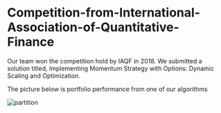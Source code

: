 # Competition-from-International-Association-of-Quantitative-Finance
Our team won the competition hold by IAQF in 2018. We submitted a solution titled, Implementing Momentum Strategy with Options: Dynamic Scaling and Optimization.

The picture below is portfolio performance from one of our algorithms

![partition](https://user-images.githubusercontent.com/33269462/44176708-df904200-a0b8-11e8-97ec-2ea1d3cef3f1.png)
